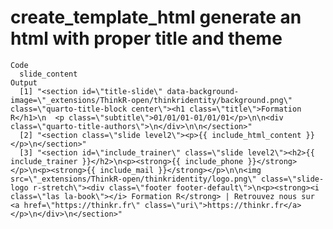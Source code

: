 # create_template_html generate an html with proper title and theme

    Code
      slide_content
    Output
      [1] "<section id=\"title-slide\" data-background-image=\"_extensions/ThinkR-open/thinkridentity/background.png\" class=\"quarto-title-block center\"><h1 class=\"title\">Formation R</h1>\n  <p class=\"subtitle\">01/01/01-01/01/01</p>\n\n<div class=\"quarto-title-authors\">\n</div>\n\n</section>"                                                                                                                                                                                                
      [2] "<section class=\"slide level2\"><p>{{ include_html_content }}</p>\n</section>"                                                                                                                                                                                                                                                                                                                                                                                                                    
      [3] "<section id=\"include_trainer\" class=\"slide level2\"><h2>{{ include_trainer }}</h2>\n<p><strong>{{ include_phone }}</strong></p>\n<p><strong>{{ include_mail }}</strong></p>\n\n<img src=\"_extensions/ThinkR-open/thinkridentity/logo.png\" class=\"slide-logo r-stretch\"><div class=\"footer footer-default\">\n<p><strong><i class=\"las la-book\"></i> Formation R</strong> | Retrouvez nous sur <a href=\"https://thinkr.fr\" class=\"uri\">https://thinkr.fr</a></p>\n</div>\n</section>"

